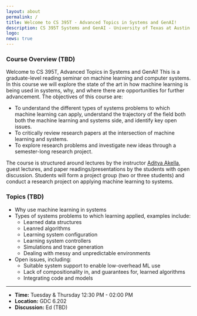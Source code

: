 ```yaml
---
layout: about
permalink: /
title: Welcome to CS 395T - Advanced Topics in Systems and GenAI!
description: CS 395T Systems and GenAI - University of Texas at Austin
logo: 
news: true
---
```


### Course Overview (TBD)

Welcome to CS 395T, Advanced Topics in Systems and GenAI! This is a graduate-level reading seminar on machine learning and computer systems. In this course we will explore the state of the art in how machine learning is being used in systems, why, and where there are opportunities for further advancement. The objectives of this course are:

* To understand the different types of systems problems to which machine learning can apply, understand the trajectory of the field both both the machine learning and systems side, and identify key open issues.
* To critically review research papers at the intersection of machine learning and systems.
* To explore research problems and investigate new ideas through a semester-long research project.

The course is structured around lectures by the instructor [Aditya Akella](https://www.cs.utexas.edu/~akella/), guest lectures, and paper readings/presentations by the students with open discussion. Students will form a project group (two or three students) and conduct a research project on applying machine learning to systems.

### Topics (TBD)

* Why use machine learning in systems
* Types of systems problems to which learning applied, examples include:
  * Learned data structures
  * Leanred algorithms
  * Learning system configuration
  * Learning system controllers
  * Simulations and trace generation
  * Dealing with messy and unpredictable environments
* Open issues, including:
  * Suitable system support to enable low-overhead ML use
  * Lack of compositionality in, and guarantees for, learned algorithms
  * Integrating code and models

***

- **Time:** Tuesday & Thursday 12:30 PM - 02:00 PM
- **Location:** GDC 6.202
- **Discussion:** Ed (TBD) <!--- [Ed](https://edstem.org/us/courses/71813){:target="\_blank"}--->
